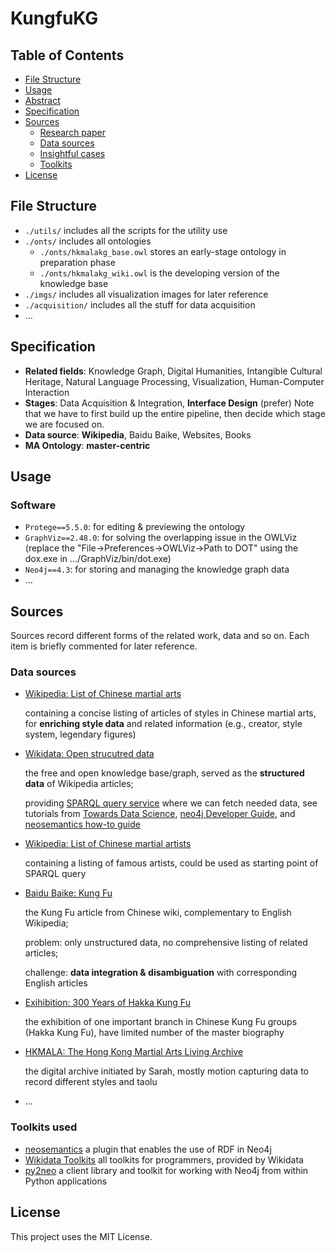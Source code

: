 # KungfuKG

## Table of Contents

- [File Structure](#file-structure)
- [Usage](#usage)
- [Abstract](#abstract)
- [Specification](#specification)
- [Sources](#sources)
  - [Research paper](#research-paper)
  - [Data sources](#data-sources)
  - [Insightful cases](insightful-cases)
  - [Toolkits](#toolkits)
- [License](#license)

## File Structure

- `./utils/` includes all the scripts for the utility use
- `./onts/` includes all ontologies
  - `./onts/hkmalakg_base.owl` stores an early-stage ontology in preparation phase
  - `./onts/hkmalakg_wiki.owl` is the developing version of the knowledge base
- `./imgs/` includes all visualization images for later reference
- `./acquisition/` includes all the stuff for data acquisition
- ... 


## Specification

- **Related fields**: Knowledge Graph, Digital Humanities, Intangible Cultural Heritage, Natural Language Processing, Visualization, Human-Computer Interaction
- **Stages**: Data Acquisition & Integration, **Interface Design** (prefer)
  Note that we have to first build up the entire pipeline, then decide which stage we are focused on.
- **Data source**: **Wikipedia**, Baidu Baike, Websites,  Books
- **MA Ontology**: **master-centric**

## Usage

### Software

- `Protege==5.5.0`: for editing & previewing the ontology
- `GraphViz==2.48.0`: for solving the overlapping issue in the OWLViz
  (replace the "File->Preferences->OWLViz->Path to DOT" using the dox.exe in .../GraphViz/bin/dot.exe)
- `Neo4j==4.3`: for storing and managing the knowledge graph data
- ...

## Sources

Sources record different forms of the related work, data and so on. Each item is briefly commented for later reference.


### Data sources

- [Wikipedia: List of Chinese martial arts](https://en.wikipedia.org/wiki/List_of_Chinese_martial_arts)

  containing a concise listing of articles of styles in Chinese martial arts, for **enriching style data** and related information (e.g., creator, style system, legendary figures)

- [Wikidata: Open strucutred data](https://www.wikidata.org/wiki/Wikidata:Main_Page)

  the free and open knowledge base/graph, served as the **structured data** of Wikipedia articles;

  providing [SPARQL query service](https://www.wikidata.org/wiki/Wikidata:SPARQL_query_service/Wikidata_Query_Help) where we can fetch needed data, see tutorials from [Towards Data Science](https://towardsdatascience.com/how-to-extract-knowledge-from-wikipedia-data-science-style-35f50f095d1a), [neo4j Developer Guide](https://neo4j.com/developer/graph-data-science/build-knowledge-graph-nlp-ontologies/), and [neosemantics how-to guide](https://neo4j.com/labs/neosemantics/how-to-guide)

- [Wikipedia: List of Chinese martial artists](https://en.wikipedia.org/wiki/Category:Chinese_martial_artists)

  containing a listing of famous artists, could be used as starting point of SPARQL query

- [Baidu Baike: Kung Fu](https://baike.baidu.com/item/%E5%8A%9F%E5%A4%AB/10621#viewPageContent)

  the Kung Fu article from Chinese wiki, complementary to English Wikipedia; 

  problem: only unstructured data, no comprehensive listing of related articles;

  challenge: **data integration & disambiguation** with corresponding English articles

- [Exihibition: 300 Years of Hakka Kung Fu](http://hakkakungfu.com/exhibits/masters_archive/)

  the exhibition of one important branch in Chinese Kung Fu groups (Hakka Kung Fu), have limited number of the master biography

- [HKMALA: The Hong Kong Martial Arts Living Archive](https://www.ichandmuseums.eu/en/inspiration-2/detail-2/the-hong-kong-martial-arts-living-archive)

  the digital archive initiated by Sarah, mostly motion capturing data to record different styles and taolu

- ...



### Toolkits used

- [neosemantics](https://neo4j.com/labs/neosemantics/4.0/)
  a plugin that enables the use of RDF in Neo4j
- [Wikidata Toolkits](https://www.wikidata.org/wiki/Wikidata:Tools/For_programmers)
  all toolkits for programmers, provided by Wikidata
- [py2neo](https://py2neo.org/2021.1/index.html)
  a client library and toolkit for working with Neo4j from within Python applications



## License

This project uses the MIT License.

